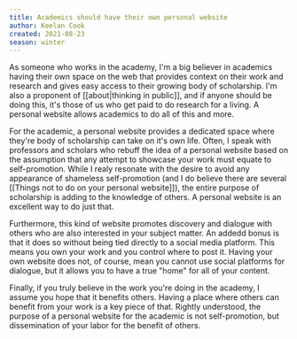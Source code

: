 ```yaml
---
title: Academics should have their own personal website
author: Keelan Cook
created: 2021-08-23
season: winter
---
```

As someone who works in the academy, I'm a big believer in academics having their own space on the web that provides context on their work and research and gives easy access to their growing body of scholarship. I'm also a proponent of [[about|thinking in public]], and if anyone should be doing this, it's those of us who get paid to do research for a living. A personal website allows academics to do all of this and more.

For the academic, a personal website provides a dedicated space where they're body of scholarship can take on it's own life. Often, I speak with professors and scholars who rebuff the idea of a personal website based on the assumption that any attempt to showcase your work must equate to self-promotion. While I realy resonate with the desire to avoid any appearance of shameless self-promotion (and I do believe there are several [[Things not to do on your personal website]]), the entire purpose of scholarship is adding to the knowledge of others. A personal website is an excellent way to do just that.

Furthermore, this kind of website promotes discovery and dialogue with others who are also interested in your subject matter. An addedd bonus is that it does so without being tied directly to a social media platform. This means you own your work and you control where to post it. Having your own website does not, of course, mean you cannot use social platforms for dialogue, but it allows you to have a true "home" for all of your content.

Finally, if you truly believe in the work you're doing in the academy, I assume you hope that it benefits others. Having a place where others can benefit from your work is a key piece of that. Rightly understood, the purpose of a personal website for the academic is not self-promotion, but dissemination of your labor for the benefit of others.
